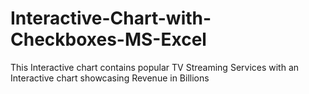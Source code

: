 # Interactive-Chart-with-Checkboxes-MS-Excel
This Interactive chart contains popular TV Streaming Services with an Interactive chart showcasing Revenue in Billions
